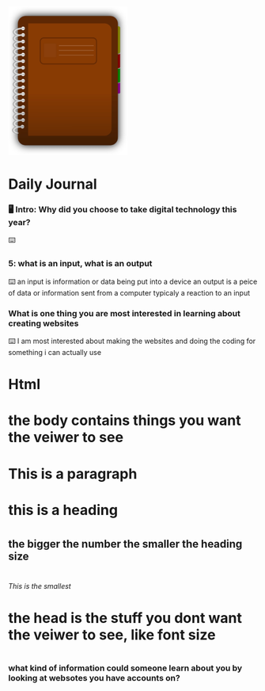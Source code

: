 ![journal](/images/diary.png)
# Daily Journal

### 🖥 Intro: Why did you choose to take digital technology this year?
<!-- Write your first journal answer here -->
⌨️ 

### 5: what is an input, what is an output
⌨️ an input is information or data being put into a device
an output is a peice of data or information sent from a computer typicaly a reaction to an input

### What is one thing you are most interested in learning about creating websites
⌨️ I am most interested about making the websites and doing the coding for something i can actually use 

# Html
# <body> the body contains things you want the veiwer to see</body>
# <p>This is a paragraph</p>
# <h1>this is a heading</h1>
# <h2>the bigger the number the smaller the heading size</h2>
# <h6>This is the smallest</h6>
# </Body>
# <Head> the head is the stuff you dont want the veiwer to see, like font size
# </Head>

### what kind of information could someone learn about you by looking at websotes you have accounts on?
